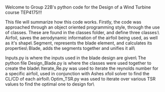 Welcome to Group 22B's python code for the Design of a Wind Turbine course TEP4175!!!

This file will summarize how this code works. Firstly, the code was approached through an object oriented programming style, through the use of classes. These are found in the classes folder, and define three classes:\\
Airfoil, saves the aerodynamic information of the airfoil being used, as well as it's shape\\
Segment, represents the blade element, and calculates its properties\\
Blade, adds the segments together and unifies it all\\

Inputs.py is where the inputs used in the blade design are given\\
The python file Design_Blade.py is where the classes were used together to create the blade\\
Iterate_Re.py was used to iterate the reynolds number for a specific airfoil, used in conjunction with Ashes xfoil solver to find the CL/CD of each airfoil\\
Optim_TSR.py was used to iterate over various TSR values to find the optimal one to design for\\
